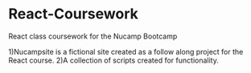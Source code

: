 # React-Coursework
React class coursework for the Nucamp Bootcamp

1)Nucampsite is a fictional site created as a follow along project for the React course.
2)A collection of scripts created for functionality.


